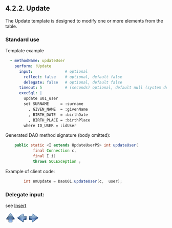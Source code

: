 ## 4.2.2. Update

The Update template is designed to modify one or more elements from the table.

### Standard use

Template example

~~~yaml
  - methodName: updateUser
    perform: !Update
      input:              # optional
        reflect: false    # optional, default false
        delegate: false   # optional, default false
      timeout: 5          # (seconds) optional, default null (system default)
      execSql: |
        update u01_user
        set SURNAME     = :surname
          , GIVEN_NAME  = :givenName
          , BIRTH_DATE  = :birthDate
          , BIRTH_PLACE = :birthPlace
        where ID_USER = :idUser
~~~

Generated DAO method signature (body omitted):

~~~java
    public static <I extends UpdateUserPS> int updateUser(
            final Connection c,
            final I i)
            throws SQLException ;
~~~

Example of client code:

~~~java
        int nmUpdate = DaoU01.updateUser(c,  user);
~~~

### Delegate input:

see [Insert](insert.md#delegate-input)

[![Up](go-up.png)](ConfigYaml.md) [![Next](go-previous.png)](insert.md) [![Next](go-next.png)](delete.md)